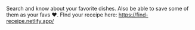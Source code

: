 Search and know about your favorite dishes.
Also be able to save some of them as your favs ❤️.
FInd your receipe here: https://find-receipe.netlify.app/
